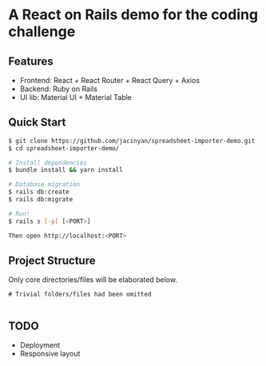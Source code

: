 # A React on Rails demo for the coding challenge

## Features

- Frontend: React + React Router + React Query + Axios
- Backend: Ruby on Rails
- UI lib: Material UI + Material Table

## Quick Start

```sh
$ git clone https://github.com/jacinyan/spreadsheet-importer-demo.git
$ cd spreadsheet-importer-demo/

# Install dependencies
$ bundle install && yarn install

# Database migration
$ rails db:create
$ rails db:migrate

# Run!
$ rails s [-p] [<PORT>]

Then open http://localhost:<PORT>
```

## Project Structure

Only core directories/files will be elaborated below.

```
# Trivial folders/files had been omitted


```

## TODO

- Deployment
- Responsive layout
